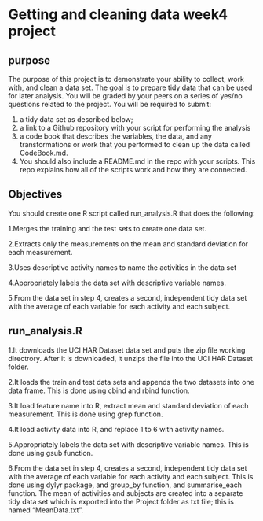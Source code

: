 Getting and cleaning data week4 project
========================================================

purpose
----------------------

The purpose of this project is to demonstrate your ability to collect, work with, and clean a data set. The goal is to prepare tidy data that can be used for later analysis. You will be graded by your peers on a series of yes/no questions related to the project. You will be required to submit: 
1. a tidy data set as described below;
2. a link to a Github repository with your script for performing the analysis
3. a code book that describes the variables, the data, and any transformations or work that you performed to clean up the data called CodeBook.md. 
4. You should also include a README.md in the repo with your scripts. This repo explains how all of the scripts work and how they are connected.


Objectives
------------------------

You should create one R script called run_analysis.R that does the following:

1.Merges the training and the test sets to create one data set.

2.Extracts only the measurements on the mean and standard deviation for each measurement.

3.Uses descriptive activity names to name the activities in the data set

4.Appropriately labels the data set with descriptive variable names.

5.From the data set in step 4, creates a second, independent tidy data set with the average of each variable for each activity and each subject.


run_analysis.R
------------------------

1.It downloads the UCI HAR Dataset data set and puts the zip file working directrory. After it is downloaded, it unzips the file into the UCI HAR Dataset folder.

2.It loads the train and test data sets and appends the two datasets into one data frame. This is done using cbind and rbind function. 

3.It load feature name into R, extract mean and standard deviation of each measurement. This is done using grep function.

4.It load activity data into R, and replace 1 to 6 with activity names.

5.Appropriately labels the data set with descriptive variable names. This is done using gsub function.

6.From the data set in step 4, creates a second, independent tidy data set with the average of each variable for each activity and each subject. This is done using dylyr package, and group_by function, and summarise_each function. The mean of activities and subjects are created into a separate tidy data set which is exported into the Project folder as txt file; this is named “MeanData.txt”.


